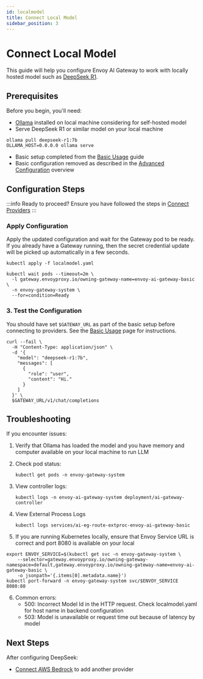 ```yaml
---
id: localmodel
title: Connect Local Model
sidebar_position: 3
---
```


# Connect Local Model

This guide will help you configure Envoy AI Gateway to work with locally hosted model such as [DeepSeek R1](https://github.com/deepseek-ai/DeepSeek-R1).

## Prerequisites

Before you begin, you'll need:

- [Ollama](https://ollama.com/) installed on local machine considering for self-hosted model
- Serve DeepSeek R1 or similar model on your local machine

```
ollama pull deepseek-r1:7b
OLLAMA_HOST=0.0.0.0 ollama serve
```

- Basic setup completed from the [Basic Usage](../basic-usage.md) guide
- Basic configuration removed as described in the [Advanced Configuration](./index.md) overview

## Configuration Steps

:::info Ready to proceed?
Ensure you have followed the steps in [Connect Providers](../connect-providers/)
:::

### Apply Configuration

Apply the updated configuration and wait for the Gateway pod to be ready. If you already have a Gateway running,
then the secret credential update will be picked up automatically in a few seconds.

```shell
kubectl apply -f localmodel.yaml

kubectl wait pods --timeout=2m \
  -l gateway.envoyproxy.io/owning-gateway-name=envoy-ai-gateway-basic \
  -n envoy-gateway-system \
  --for=condition=Ready
```

### 3. Test the Configuration

You should have set `$GATEWAY_URL` as part of the basic setup before connecting to providers.
See the [Basic Usage](../basic-usage.md) page for instructions.

```shell
curl --fail \
  -H "Content-Type: application/json" \
  -d '{
    "model": "deepseek-r1:7b",
    "messages": [
      {
        "role": "user",
        "content": "Hi."
      }
    ]
  }' \
  $GATEWAY_URL/v1/chat/completions
```

## Troubleshooting

If you encounter issues:

1. Verify that Ollama has loaded the model and you have memory and computer available on your local machine to run LLM

2. Check pod status:

   ```shell
   kubectl get pods -n envoy-gateway-system
   ```

3. View controller logs:

   ```shell
   kubectl logs -n envoy-ai-gateway-system deployment/ai-gateway-controller
   ```

4. View External Process Logs

   ```shell
   kubectl logs services/ai-eg-route-extproc-envoy-ai-gateway-basic
   ```
5. If you are running Kubernetes locally, ensure that Envoy Service URL is correct and port 8080 is available on your local

```
export ENVOY_SERVICE=$(kubectl get svc -n envoy-gateway-system \
    --selector=gateway.envoyproxy.io/owning-gateway-namespace=default,gateway.envoyproxy.io/owning-gateway-name=envoy-ai-gateway-basic \
    -o jsonpath='{.items[0].metadata.name}')
kubectl port-forward -n envoy-gateway-system svc/$ENVOY_SERVICE 8080:80
```

6. Common errors:
   - 500: Incorrect Model Id in the HTTP request. Check localmodel.yaml for host name in backend configuration
   - 503: Model is unavailable or request time out because of latency by model

## Next Steps

After configuring DeepSeek:

- [Connect AWS Bedrock](./aws-bedrock.md) to add another provider
